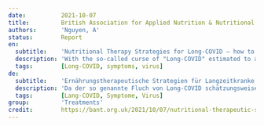 ```yaml
---
date:          2021-10-07
title:         British Association for Applied Nutrition & Nutritional Therapy
authors:       'Nguyen, A'
status:        Report
en:
  subtitle:    'Nutritional Therapy Strategies for Long-COVID – how to help the long haulers!'
  description: 'With the so-called curse of "Long-COVID" estimated to affect a third of people post-infection, the legacy of this virus is set to disrupt populations for years to come. It is still unclear as to why some people experience the virus more, or less, severely, and why prolonged symptoms linger in some but not in others. Inevitably there are still more questions than answers as the studies play catch-up with the reality of people living their lives blighted by persistent symptoms. Dubbed as "long-haulers" these people are now seeking therapeutic strategies to alleviate and support long-COVID symptoms in a bid to get back to full health as quickly as possible.'
  tags:        [Long-COVID, symptoms, virus]
de:
  subtitle:    'Ernährungstherapeutische Strategien für Langzeitkranke - wie man den Long-COVID-Kranken hilft!'
  description: 'Da der so genannte Fluch von Long-COVID schätzungsweise ein Drittel der Menschen nach der Infektion betrifft, wird das Vermächtnis dieses Virus die Bevölkerung noch jahrelang beeinträchtigen. Es ist immer noch unklar, warum manche Menschen mehr oder weniger stark von dem Virus betroffen sind und warum die Symptome bei einigen länger anhalten, bei anderen aber nicht. Es gibt zwangsläufig immer noch mehr Fragen als Antworten, da die Studien mit der Realität der Menschen, die ihr Leben mit anhaltenden Symptomen verbringen, nicht Schritt halten können. Diese Menschen suchen jetzt nach therapeutischen Strategien zur Linderung und Unterstützung der lang anhaltenden COVID-Symptome, um so schnell wie möglich wieder ganz gesund zu werden.' 
  tags:        [Lang-COVID, Symptome, Virus]
group:         'Treatments'
credit:        https://bant.org.uk/2021/10/07/nutritional-therapeutic-strategies-for-long-covid-how-to-help-the-long-haulers/
---
```

